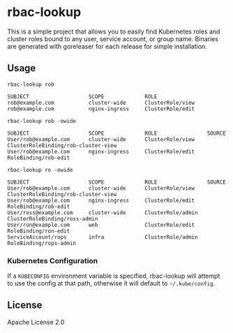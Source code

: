 # rbac-lookup

This is a simple project that allows you to easily find Kubernetes roles and cluster roles bound to any user, service account, or group name. Binaries are generated with goreleaser for each release for simple installation.

## Usage

```
rbac-lookup rob

SUBJECT                   SCOPE             ROLE
rob@example.com           cluster-wide      ClusterRole/view
rob@example.com           nginx-ingress     ClusterRole/edit
```

```
rbac-lookup rob -owide

SUBJECT                   SCOPE             ROLE                SOURCE
User/rob@example.com      cluster-wide      ClusterRole/view    ClusterRoleBinding/rob-cluster-view
User/rob@example.com      nginx-ingress     ClusterRole/edit    RoleBinding/rob-edit
```

```
rbac-lookup ro -owide

SUBJECT                   SCOPE             ROLE                SOURCE
User/rob@example.com      cluster-wide      ClusterRole/view    ClusterRoleBinding/rob-cluster-view
User/rob@example.com      nginx-ingress     ClusterRole/edit    RoleBinding/rob-edit
User/ross@example.com     cluster-wide      ClusterRole/admin   ClusterRoleBinding/ross-admin
User/ron@example.com      web               ClusterRole/edit    RoleBinding/ron-edit
ServiceAccount/rops       infra             ClusterRole/admin   RoleBinding/rops-admin
```

### Kubernetes Configuration
If a `KUBECONFIG` environment variable is specified, rbac-lookup will attempt to use the config at that path, otherwise it will default to `~/.kube/config`.

## License
Apache License 2.0
